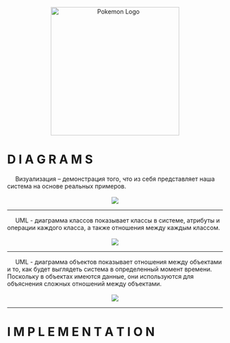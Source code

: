 <div id="header" align="center">
  <img src="https://github.com/AlekseyShashkov/PokemonTMS/assets/17510024/34cfb60d-35db-4e87-91af-499ffa94b988" height="300" alt="Pokemon Logo"/>
</div>

# D I A G R A M S
<img src="https://github.com/AlekseyShashkov/PokemonTMS/assets/17510024/8ad72e88-3653-4471-a614-272a09e203a5" height="15"/> 
Визуализация – демонстрация того, что из себя представляет наша система на основе реальных примеров.
<div align="center">
  <br><img src="https://github.com/AlekseyShashkov/PokemonTMS/assets/17510024/335fb0e1-9a4a-4a16-8822-0585746eb307"/>
</div><hr/>

<img src="https://github.com/AlekseyShashkov/PokemonTMS/assets/17510024/8ad72e88-3653-4471-a614-272a09e203a5" height="15"/>
UML - диаграмма классов показывает классы в системе, атрибуты и операции каждого класса, а также отношения между каждым классом.
<div align="center">
  <br><img src="https://github.com/AlekseyShashkov/PokemonTMS/assets/17510024/072fc8d7-d509-4658-9860-4d050cb1d854"/>
</div><hr/>

<img src="https://github.com/AlekseyShashkov/PokemonTMS/assets/17510024/8ad72e88-3653-4471-a614-272a09e203a5" height = "15"/>
UML - диаграмма объектов показывает отношения между объектами и то, как будет выглядеть система в определенный момент времени. Поскольку в объектах имеются данные, они используются для объяснения сложных отношений между объектами.
<div align="center">
  <br><img src="https://github.com/AlekseyShashkov/PokemonTMS/assets/17510024/6e934184-ac8d-4dee-8b04-ba27992db6f2"/>
</div><hr/>

# I M P L E M E N T A T I O N
